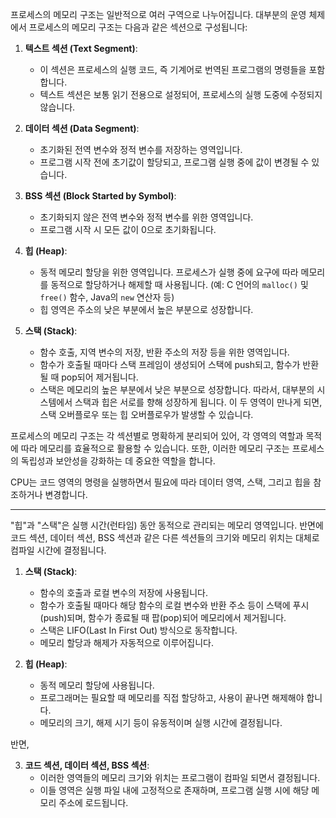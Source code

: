 프로세스의 메모리 구조는 일반적으로 여러 구역으로 나누어집니다. 대부분의 운영 체제에서 프로세스의 메모리 구조는 다음과 같은 섹션으로 구성됩니다:

1. **텍스트 섹션 (Text Segment)**:
    
    - 이 섹션은 프로세스의 실행 코드, 즉 기계어로 번역된 프로그램의 명령들을 포함합니다.
    - 텍스트 섹션은 보통 읽기 전용으로 설정되어, 프로세스의 실행 도중에 수정되지 않습니다.
2. **데이터 섹션 (Data Segment)**:
    
    - 초기화된 전역 변수와 정적 변수를 저장하는 영역입니다.
    - 프로그램 시작 전에 초기값이 할당되고, 프로그램 실행 중에 값이 변경될 수 있습니다.
3. **BSS 섹션 (Block Started by Symbol)**:
    
    - 초기화되지 않은 전역 변수와 정적 변수를 위한 영역입니다.
    - 프로그램 시작 시 모든 값이 0으로 초기화됩니다.
4. **힙 (Heap)**:
    
    - 동적 메모리 할당을 위한 영역입니다. 프로세스가 실행 중에 요구에 따라 메모리를 동적으로 할당하거나 해제할 때 사용됩니다. (예: C 언어의 `malloc()` 및 `free()` 함수, Java의 `new` 연산자 등)
    - 힙 영역은 주소의 낮은 부분에서 높은 부분으로 성장합니다.

5. **스택 (Stack)**:
    
    - 함수 호출, 지역 변수의 저장, 반환 주소의 저장 등을 위한 영역입니다.
    - 함수가 호출될 때마다 스택 프레임이 생성되어 스택에 push되고, 함수가 반환될 때 pop되어 제거됩니다.
    - 스택은 메모리의 높은 부분에서 낮은 부분으로 성장합니다. 따라서, 대부분의 시스템에서 스택과 힙은 서로를 향해 성장하게 됩니다. 이 두 영역이 만나게 되면, 스택 오버플로우 또는 힙 오버플로우가 발생할 수 있습니다.

프로세스의 메모리 구조는 각 섹션별로 명확하게 분리되어 있어, 각 영역의 역할과 목적에 따라 메모리를 효율적으로 활용할 수 있습니다. 또한, 이러한 메모리 구조는 프로세스의 독립성과 보안성을 강화하는 데 중요한 역할을 합니다.

CPU는 코드 영역의 명령을 실행하면서 필요에 따라 데이터 영역, 스택, 그리고 힙을 참조하거나 변경합니다.

---

"힙"과 "스택"은 실행 시간(런타임) 동안 동적으로 관리되는 메모리 영역입니다. 반면에 코드 섹션, 데이터 섹션, BSS 섹션과 같은 다른 섹션들의 크기와 메모리 위치는 대체로 컴파일 시간에 결정됩니다.

1. **스택 (Stack)**:
    
    - 함수의 호출과 로컬 변수의 저장에 사용됩니다.
    - 함수가 호출될 때마다 해당 함수의 로컬 변수와 반환 주소 등이 스택에 푸시(push)되며, 함수가 종료될 때 팝(pop)되어 메모리에서 제거됩니다.
    - 스택은 LIFO(Last In First Out) 방식으로 동작합니다.
    - 메모리 할당과 해제가 자동적으로 이루어집니다.
2. **힙 (Heap)**:
    
    - 동적 메모리 할당에 사용됩니다.
    - 프로그래머는 필요할 때 메모리를 직접 할당하고, 사용이 끝나면 해제해야 합니다.
    - 메모리의 크기, 해제 시기 등이 유동적이며 실행 시간에 결정됩니다.

반면,

3. **코드 섹션, 데이터 섹션, BSS 섹션**:
    - 이러한 영역들의 메모리 크기와 위치는 프로그램이 컴파일 되면서 결정됩니다.
    - 이들 영역은 실행 파일 내에 고정적으로 존재하며, 프로그램 실행 시에 해당 메모리 주소에 로드됩니다.